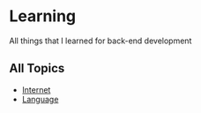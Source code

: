# Learning
All things that I learned for back-end development

## All Topics

- [Internet](./internet/internet.md)
- [Language](./languauge/language.md)